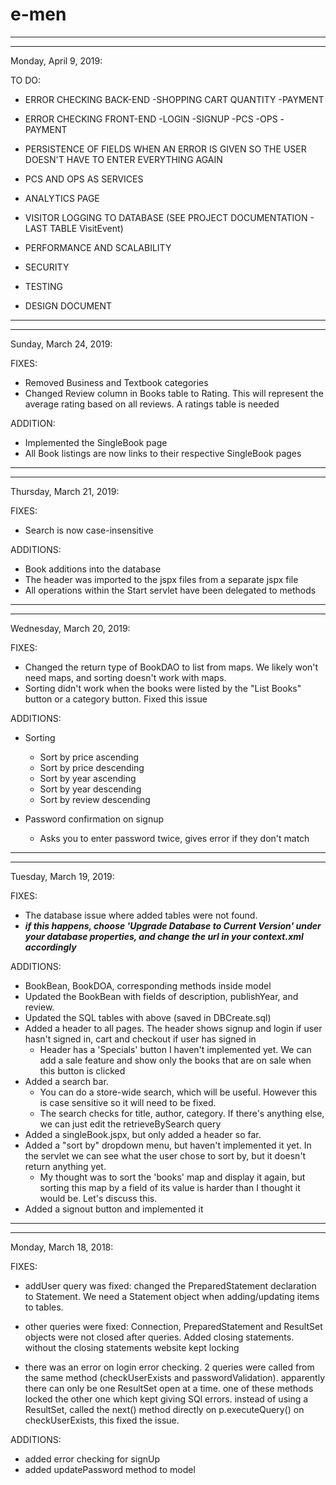 # e-men


***************************************************************************************************************************************************
***************************************************************************************************************************************************

Monday, April 9, 2019:

TO DO:

- ERROR CHECKING BACK-END
	-SHOPPING CART QUANTITY
	-PAYMENT
- ERROR CHECKING FRONT-END
	-LOGIN
	-SIGNUP
	-PCS
	-OPS
	-PAYMENT

- PERSISTENCE OF FIELDS WHEN AN ERROR IS GIVEN SO THE USER DOESN'T HAVE TO ENTER EVERYTHING AGAIN
	
- PCS AND OPS AS SERVICES

- ANALYTICS PAGE

- VISITOR LOGGING TO DATABASE (SEE PROJECT DOCUMENTATION - LAST TABLE VisitEvent)

- PERFORMANCE AND SCALABILITY

- SECURITY

- TESTING

- DESIGN DOCUMENT



***************************************************************************************************************************************************
***************************************************************************************************************************************************

Sunday, March 24, 2019:

FIXES:

- Removed Business and Textbook categories
- Changed Review column in Books table to Rating. This will represent the average rating based on all reviews. A ratings table is needed

ADDITION:

- Implemented the SingleBook page
- All Book listings are now links to their respective SingleBook pages

***************************************************************************************************************************************************
***************************************************************************************************************************************************

Thursday, March 21, 2019:

FIXES:

- Search is now case-insensitive

ADDITIONS:

- Book additions into the database
- The header was imported to the jspx files from a separate jspx file
- All operations within the Start servlet have been delegated to methods

***************************************************************************************************************************************************
***************************************************************************************************************************************************

Wednesday, March 20, 2019:

FIXES:

- Changed the return type of BookDAO to list from maps. We likely won't need maps, and sorting doesn't work with maps.
- Sorting didn't work when the books were listed by the "List Books" button or a category button. Fixed this issue

ADDITIONS:
- Sorting
	- Sort by price ascending
	- Sort by price descending
	- Sort by year ascending
	- Sort by year descending
	- Sort by review descending

- Password confirmation on signup
	- Asks you to enter password twice, gives error if they don't match

***************************************************************************************************************************************************
***************************************************************************************************************************************************

Tuesday, March 19, 2019:

FIXES:

- The database issue where added tables were not found.
- ***if this happens, choose 'Upgrade Database to Current Version' under your database properties, and change the url in your context.xml accordingly***

ADDITIONS:

- BookBean, BookDOA, corresponding methods inside model
- Updated the BookBean with fields of description, publishYear, and review.
- Updated the SQL tables with above (saved in DBCreate.sql)
- Added a header to all pages. The header shows signup and login if user hasn't signed in, cart and checkout if user has signed in
	- Header has a 'Specials' button I haven't implemented yet. We can add a sale feature and show only the books that are on sale when this button is clicked
- Added a search bar.
	- You can do a store-wide search, which will be useful. However this is case sensitive so it will need to be fixed.
	- The search checks for title, author, category. If there's anything else, we can just edit the retrieveBySearch query
- Added a singleBook.jspx, but only added a header so far. 
- Added a "sort by" dropdown menu, but haven't implemented it yet. In the servlet we can see what the user chose to sort by, but it doesn't return anything yet.
	- My thought was to sort the 'books' map and display it again, but sorting this map by a field of its value is harder than I thought it would be. Let's discuss this.
- Added a signout button and implemented it

***************************************************************************************************************************************************
***************************************************************************************************************************************************

Monday, March 18, 2018:

FIXES:

- addUser query was fixed: changed the PreparedStatement declaration to Statement. We need a Statement object when adding/updating items to tables.

- other queries were fixed: Connection, PreparedStatement and ResultSet objects were not closed after queries. Added closing statements.
without the closing statements website kept locking

- there was an error on login error checking. 2 queries were called from the same method (checkUserExists and passwordValidation).
apparently there can only be one ResultSet open at a time. one of these methods locked the other one which kept giving SQl errors.
instead of using a ResultSet, called the next() method directly on p.executeQuery() on checkUserExists, this fixed the issue.

ADDITIONS:

- added error checking for signUp
- added updatePassword method to model

